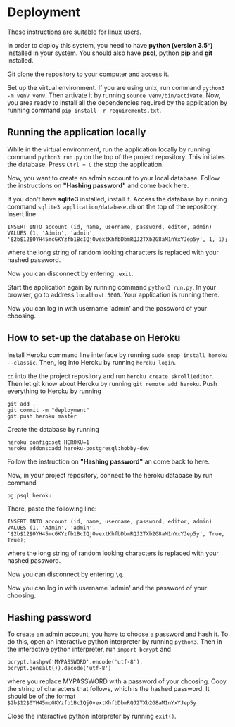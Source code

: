 Deployment
==========

These instructions are suitable for linux users.

In order to deploy this system, you need to have **python (version 3.5^)** installed in your system. You should also have **psql**, python **pip** and **git** installed.

Git clone the repository to your computer and access it.

Set up the virtual environment. If you are using unix, run command ```python3 -m venv venv```. Then artivate it by running ```source venv/bin/activate```. Now, you area ready to install all the dependencies required by the application by running command ```pip install -r requirements.txt```.

## Running the application locally

While in the virtual environment, run the application locally by running command ```python3 run.py``` on the top of the project repository. This initiates the database. Press ```Ctrl + C``` the stop the application.

Now, you want to create an admin account to your local database. Follow the instructions on **"Hashing password"** and come back here.

If you don't have **sqlite3** installed, install it. Access the database by running command ```sqlite3 application/database.db``` on the top of the repository. Insert line 

```
INSERT INTO account (id, name, username, password, editor, admin) VALUES (1, 'Admin', 'admin', '$2b$12$0YH45mcGKYzfb1BcIQjOvextKhfbDbmRQJ2TXb2G8aM1nYxYJep5y', 1, 1);
```
where the long string of random looking characters is replaced with your hashed password.

Now you can disconnect by entering ```.exit```.

Start the application again by running command ```python3 run.py```. In your browser, go to address ```localhost:5000```. Your application is running there.

Now you can log in with username 'admin' and the password of your choosing.

## How to set-up the database on Heroku

Install Heroku command line interface by running ```sudo snap install heroku --classic```. Then, log into Heroku by running ```heroku login```.

```cd``` into the the project repository and run ```heroku create skrollieditor```.
Then let git know about Heroku by running ```git remote add heroku```. Push everything to Heroku by running 
```
git add .
git commit -m "deployment"
git push heroku master
```
Create the database by running
```
heroku config:set HEROKU=1
heroku addons:add heroku-postgresql:hobby-dev
```

Follow the instruction on **"Hashing password"** an come back to here.

Now, in your project repository, connect to the heroku database by run command
```
pg:psql heroku
```
There, paste the following line:
```
INSERT INTO account (id, name, username, password, editor, admin) VALUES (1, 'Admin', 'admin', '$2b$12$0YH45mcGKYzfb1BcIQjOvextKhfbDbmRQJ2TXb2G8aM1nYxYJep5y', True, True);
```
where the long string of random looking characters is replaced with your hashed password.

Now you can disconnect by entering ```\q```.

Now you can log in with username 'admin' and the password of your choosing.

## Hashing password

To create an admin account, you have to choose a password and hash it.
To do this, open an interactive python interpreter by running ```python3```.
Then in the interactive python interpreter, run ```import bcrypt``` and
```
bcrypt.hashpw('MYPASSWORD'.encode('utf-8'), bcrypt.gensalt()).decode('utf-8')
```
where you replace MYPASSWORD with a password of your choosing.
Copy the string of characters that follows, which is the hashed password. It should be of the format
```$2b$12$0YH45mcGKYzfb1BcIQjOvextKhfbDbmRQJ2TXb2G8aM1nYxYJep5y```

Close the interactive python interpreter by running ```exit()```.